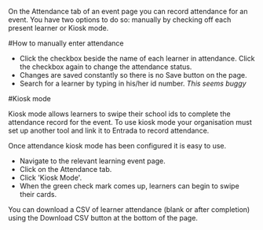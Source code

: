On the Attendance tab of an event page you can record attendance for an event. You have two options to do so: manually by checking off each present learner or Kiosk mode.

#How to manually enter attendance  
* Click the checkbox beside the name of each learner in attendance.  Click the checkbox again to change the attendance status.  
* Changes are saved constantly so there is no Save button on the page.
* Search for a learner by typing in his/her id number.  *This seems buggy*

#Kiosk mode

Kiosk mode allows learners to swipe their school ids to complete the attendance record for the event.  To use kiosk mode your organisation must set up another tool and link it to Entrada to record attendance.

Once attendance kiosk mode has been configured it is easy to use.
* Navigate to the relevant learning event page.  
* Click on the Attendance tab.  
* Click 'Kiosk Mode'.  
* When the green check mark comes up, learners can begin to swipe their cards.

You can download a CSV of learner attendance (blank or after completion) using the Download CSV button at the bottom of the page.
